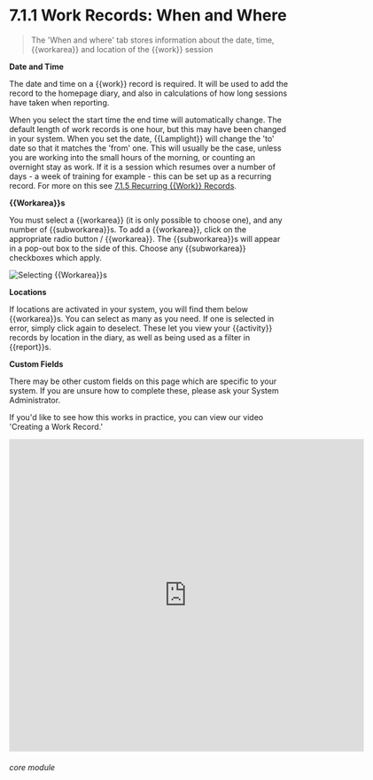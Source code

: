# 7.1.1 Work Records: When and Where

> The 'When and where' tab stores information about the date, time, {{workarea}} and location of the {{work}} session



**Date and Time**

The date and time on a {{work}} record is required. It will be used to add the record to the homepage diary, and also in calculations of how long sessions have taken when reporting. 

When you select the start time the end time will automatically change. The default length of work records is one hour, but this may have been changed in your system. When you set the date, {{Lamplight}} will change the 'to' date so that it matches the 'from' one. This will usually be the case, unless you are working into the small hours of the morning, or counting an overnight stay as work. If it is a session which resumes over a number of days - a week of training for example - this can be set up as a recurring record. For more on this see [7.1.5 Recurring {{Work}} Records](/help/index/p/7.1.5).


**{{Workarea}}s**

You must select a {{workarea}} (it is only possible to choose one), and any number of {{subworkarea}}s. 
To add a {{workarea}}, click on the appropriate radio button / {{workarea}}. The {{subworkarea}}s will appear in a pop-out box to the side of this. Choose any {{subworkarea}} checkboxes which apply.

![Selecting {{Workarea}}s](7.1.1a.png)


**Locations**

If locations are activated in your system, you will find them below {{workarea}}s. You can select as many as you need. If one is selected in error, simply click again to deselect. These let you view your {{activity}} records by location in the diary, as well as being used as a filter in {{report}}s.

**Custom Fields**

There may be other custom fields on this page which are specific to your system. If you are unsure how to complete these, please ask your System Administrator.

If you'd like to see how this works in practice, you can view our video 'Creating a Work Record.'

<iframe src="https://player.vimeo.com/video/279240510" width="640" height="564" frameborder="0" allow="autoplay; fullscreen" allowfullscreen></iframe>


###### core module

